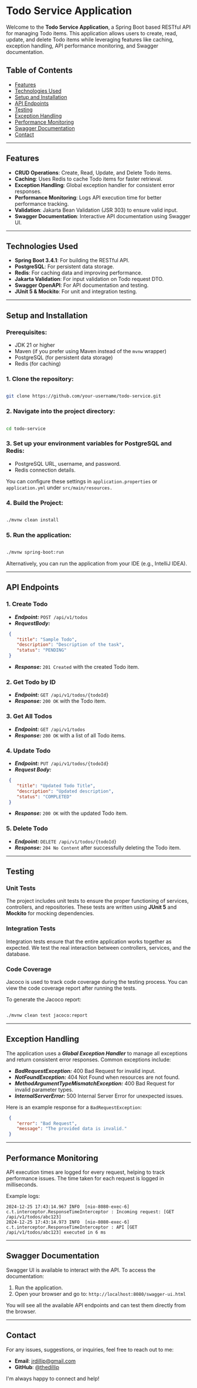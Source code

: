 # Todo Service Application

Welcome to the **Todo Service Application**, a Spring Boot based RESTful API for managing Todo items. This application allows users to create, read, update, and delete Todo items while leveraging features like caching, exception handling, API performance monitoring, and Swagger documentation.

## Table of Contents
- [Features](#features)
- [Technologies Used](#technologies-used)
- [Setup and Installation](#setup-and-installation)
- [API Endpoints](#api-endpoints)
- [Testing](#testing)
- [Exception Handling](#exception-handling)
- [Performance Monitoring](#performance-monitoring)
- [Swagger Documentation](#swagger-documentation)
- [Contact](#contact)

---

## Features
- **CRUD Operations**: Create, Read, Update, and Delete Todo items.
- **Caching**: Uses Redis to cache Todo items for faster retrieval.
- **Exception Handling**: Global exception handler for consistent error responses.
- **Performance Monitoring**: Logs API execution time for better performance tracking.
- **Validation**: Jakarta Bean Validation (JSR 303) to ensure valid input.
- **Swagger Documentation**: Interactive API documentation using Swagger UI.

---

## Technologies Used
- **Spring Boot 3.4.1**: For building the RESTful API.
- **PostgreSQL**: For persistent data storage.
- **Redis**: For caching data and improving performance.
- **Jakarta Validation**: For input validation on Todo request DTO.
- **Swagger OpenAPI**: For API documentation and testing.
- **JUnit 5 & Mockito**: For unit and integration testing.

---

## Setup and Installation

### Prerequisites:
- JDK 21 or higher
- Maven (if you prefer using Maven instead of the `mvnw` wrapper)
- PostgreSQL (for persistent data storage)
- Redis (for caching)

### 1. Clone the repository:
```bash

git clone https://github.com/your-username/todo-service.git 
```
### 2. Navigate into the project directory:
```bash

cd todo-service
```
### 3. Set up your environment variables for PostgreSQL and Redis:

- PostgreSQL URL, username, and password.
- Redis connection details.

You can configure these settings in ``` application.properties ``` or ``` application.yml ``` under ``` src/main/resources. ```

### 4. Build the Project:
```bash

./mvnw clean install
```
### 5. Run the application:
```bash

./mvnw spring-boot:run
```
Alternatively, you can run the application from your IDE (e.g., IntelliJ IDEA).

---

## API Endpoints

### 1. Create Todo

- ***Endpoint:*** ``` POST /api/v1/todos ```
- ***RequestBody:***
```json
 {
    "title": "Sample Todo",
    "description": "Description of the task",
    "status": "PENDING"
 }
```
- ***Response:*** ``` 201 Created ``` with the created Todo item.

### 2. Get Todo by ID

- ***Endpoint:*** ``` GET /api/v1/todos/{todoId} ```
- ***Response:*** ``` 200 OK ``` with the Todo item.

### 3. Get All Todos

- ***Endpoint:*** ``` GET /api/v1/todos ```
- ***Response:*** ``` 200 OK ``` with a list of all Todo items.

### 4. Update Todo
- ***Endpoint:*** ``` PUT /api/v1/todos/{todoId} ```
- ***Request Body:***

```json
 {
    "title": "Updated Todo Title",
    "description": "Updated description",
    "status": "COMPLETED"
 }
```
- ***Response:*** ``` 200 OK ``` with the updated Todo item.

### 5. Delete Todo
- ***Endpoint:*** ``` DELETE /api/v1/todos/{todoId} ```
- ***Response:*** ``` 204 No Content ``` after successfully deleting the Todo item.

---

## Testing

### Unit Tests
The project includes unit tests to ensure the proper functioning of services, controllers, and repositories. These tests are written using **JUnit 5** and **Mockito** for mocking dependencies.

### Integration Tests
Integration tests ensure that the entire application works together as expected. We test the real interaction between controllers, services, and the database.

### Code Coverage
Jacoco is used to track code coverage during the testing process. You can view the code coverage report after running the tests.

To generate the Jacoco report:
```bash

./mvnw clean test jacoco:report
```

---

## Exception Handling
The application uses a ***Global Exception Handler*** to manage all exceptions and return consistent error responses. Common exceptions include:

- ***BadRequestException:*** 400 Bad Request for invalid input.
- ***NotFoundException:*** 404 Not Found when resources are not found.
- ***MethodArgumentTypeMismatchException:*** 400 Bad Request for invalid parameter types.
- ***InternalServerError:*** 500 Internal Server Error for unexpected issues.

Here is an example response for a ``` BadRequestException ```:

```json
 {
    "error": "Bad Request",
    "message": "The provided data is invalid."
 }
```

---

## Performance Monitoring
API execution times are logged for every request, helping to track performance issues. The time taken for each request is logged in milliseconds.

Example logs:

```text
2024-12-25 17:43:14.967 INFO  [nio-8080-exec-6] c.t.interceptor.ResponseTimeInterceptor : Incoming request: [GET /api/v1/todos/abc123]
2024-12-25 17:43:14.973 INFO  [nio-8080-exec-6] c.t.interceptor.ResponseTimeInterceptor : API [GET /api/v1/todos/abc123] executed in 6 ms
```

---

## Swagger Documentation
Swagger UI is available to interact with the API. To access the documentation:

1. Run the application.
2. Open your browser and go to: ``` http://localhost:8080/swagger-ui.html ```

You will see all the available API endpoints and can test them directly from the browser.

---

## Contact

For any issues, suggestions, or inquiries, feel free to reach out to me:

- **Email**: [jrdillip@gmail.com](mailto:jrdillip@gmail.com)
- **GitHub**: [@thedillip](https://github.com/thedillip)

I'm always happy to connect and help!



